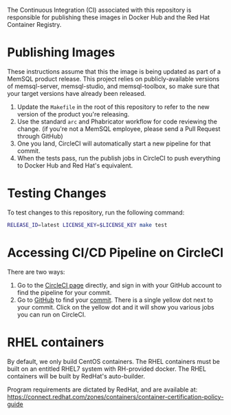 The Continuous Integration (CI) associated with this repository is responsible for
publishing these images in Docker Hub and the Red Hat Container Registry.

# Publishing Images

These instructions assume that this the image is being updated as part of a
MemSQL product release. This project relies on publicly-available versions of
memsql-server, memsql-studio, and memsql-toolbox, so make sure that your target
versions have already been released.

1. Update the `Makefile` in the root of this repository to refer to the new version of the product you're releasing.
2. Use the standard `arc` and Phabricator workflow for code reviewing the change. (if you're not a MemSQL employee, please send a Pull Request through GitHub)
3. One you land, CircleCI will automatically start a new pipeline for that commit.
4. When the tests pass, run the publish jobs in CircleCI to push everything to Docker Hub and Red Hat's equivalent.

# Testing Changes

To test changes to this repository, run the following command:

```bash
RELEASE_ID=latest LICENSE_KEY=$LICENSE_KEY make test
```

# Accessing CI/CD Pipeline on CircleCI
There are two ways:
1. Go to the [CircleCI page](https://app.circleci.com/pipelines/github/memsql/deployment-docker) directly, and sign in with your GitHub account to find the pipeline for your commit.
2. Go to [GitHub](https://github.com) to find your [commit](https://github.com/memsql/deployment-docker/commits/master).
   There is a single yellow dot next to your commit. Click on the yellow dot and it will show you various jobs you can run on CircleCI.

# RHEL containers

By default, we only build CentOS containers. The RHEL containers must be built
on an entitled RHEL7 system with RH-provided docker. The RHEL containers will
be built by RedHat's auto-builder.

Program requirements are dictated by RedHat, and are available at:
https://connect.redhat.com/zones/containers/container-certification-policy-guide
